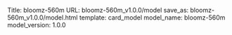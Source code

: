 Title: bloomz-560m
URL: bloomz-560m_v1.0.0/model
save_as: bloomz-560m_v1.0.0/model.html
template: card_model
model_name: bloomz-560m
model_version: 1.0.0

